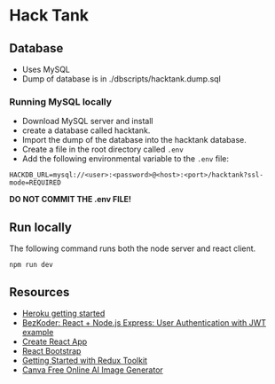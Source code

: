 # Hack Tank
## Database
* Uses MySQL
* Dump of database is in ./dbscripts/hacktank.dump.sql

### Running MySQL locally
* Download MySQL server and install
* create a database called hacktank.
* Import the dump of the database into the hacktank database.
* Create a file in the root directory called `.env`
* Add the following environmental variable to the `.env` file:
```properties
HACKDB_URL=mysql://<user>:<password>@<host>:<port>/hacktank?ssl-mode=REQUIRED
```

**DO NOT COMMIT THE .env FILE!**

## Run locally
The following command runs both the node server and react client.
```shell
npm run dev
```

## Resources
* [Heroku getting started](https://devcenter.heroku.com/articles/getting-started-with-nodejs)
* [BezKoder: React + Node.js Express: User Authentication with JWT example](https://www.bezkoder.com/react-express-authentication-jwt/)
* [Create React App](https://create-react-app.dev/)
* [React Bootstrap](https://react-bootstrap.netlify.app/)
* [Getting Started with Redux Toolkit](https://redux-toolkit.js.org/introduction/getting-started)
* [Canva Free Online AI Image Generator](https://www.canva.com/ai-image-generator/)